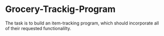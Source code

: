 # Grocery-Trackig-Program
The task is to build an item-tracking program, which should incorporate all of their requested functionalilty. 
